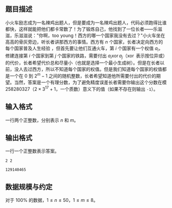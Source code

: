 ##  题目描述 

小火车励志成为一名辣鸡出题人，但是要成为一名辣鸡出题人，代码必须跑得比谁都快，这样就能把他们都卡常数了！为了锻炼自己，他找到了一位长者——乐滋滋，乐滋滋说："你啊，too young！西方的哪一个国家我没有去过？"小火车坐在高高的骨灰旁边，听长者讲那西方的事情。西方有 $n$ 个国家，长者决定向西方的每个国家普及人生经验 ，但首先要让他们互通火车，第 $i$ 个国家有一个权值 $a_i$，修建连接第 $i$ 个国家到第 $j$ 个国家的铁路，需要付出 $a_i \operatorname{xor} a_j$（$\operatorname{xor}$ 表示按位异或）的代价，长者希望代价总和尽量小（也就是选择一个最小生成树）。但是在长者以前，没人去过西方，所以不知道每个国家的权值。但是我们知道每个国家的权值都是一个在 $0$ 到 $2^m-1$ 之间的随机整数，长者希望知道他所需要付出的代价的期望。当然，答案是一个有理分数，为了避免精度误差长者需要你输出这个分数在模 $258280327$（$2\times 3^{17}+1$，一个质数）意义下的值（如果不存在则输出 `-1`）。

## 输入格式 

一行两个正整数，分别表示 $n$ 和 $m$。

##  输出格式 

一行一个正整数表示答案。 



```input1
2 2
```

 

```output1
129140465
```

## 数据规模与约定

对于 $100\%$ 的数据，$1\le n\le50$，$1\le m\le8$。